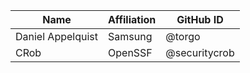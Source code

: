 | Name | Affiliation | GitHub ID | 
| --- | --- | --- |
| Daniel Appelquist | Samsung | @torgo |
| CRob  | OpenSSF  | @securitycrob |
